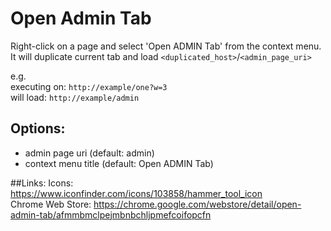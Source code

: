 # Open Admin Tab

Right-click on a page and select 'Open ADMIN Tab' from the context menu.  
It will duplicate current tab and load <code>&lt;duplicated_host&gt;</code>/<code>&lt;admin_page_uri&gt;</code>

e.g.  
executing on: <code>http://example/one?w=3</code>  
will load: <code>http://example/admin</code>

## Options:
- admin page uri (default: admin)
- context menu title (default: Open ADMIN Tab)



##Links:
Icons: https://www.iconfinder.com/icons/103858/hammer_tool_icon  
Chrome Web Store: https://chrome.google.com/webstore/detail/open-admin-tab/afmmbmclpejmbnbchljpmefcoifopcfn
